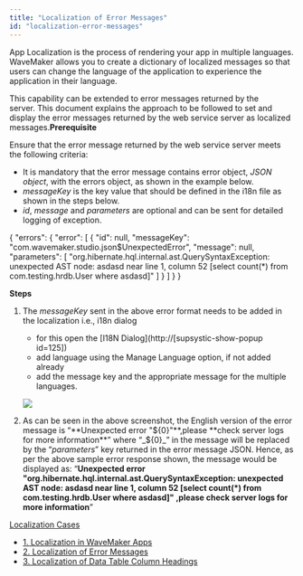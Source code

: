 ```yaml
---
title: "Localization of Error Messages"
id: "localization-error-messages"
---
```


App Localization is the process of rendering your app in multiple languages. WaveMaker allows you to create a dictionary of localized messages so that users can change the language of the application to experience the application in their language.

This capability can be extended to error messages returned by the server. This document explains the approach to be followed to set and display the error messages returned by the web service server as localized messages.**Prerequisite**

Ensure that the error message returned by the web service server meets the following criteria:

- It is mandatory that the error message contains error object, _JSON object_, with the errors object, as shown in the example below.
- _messageKey_ is the key value that should be defined in the i18n file as shown in the steps below.
- _id_, _message_ and _parameters_ are optional and can be sent for detailed logging of exception.

{
  "errors": {
    "error": \[
      {
        "id": null,
        "messageKey": "com.wavemaker.studio.json$UnexpectedError",
        "message": null,
        "parameters": \[
          "org.hibernate.hql.internal.ast.QuerySyntaxException: unexpected AST node: asdasd near line 1, column 52 \[select count(\*) from com.testing.hrdb.User where   asdasd\]"
        \]
      }
    \]
  }
}

**Steps**

1. The _messageKey_ sent in the above error format needs to be added in the localization i.e., i18n dialog
    
    - for this open the [I18N Dialog](http://[supsystic-show-popup id=125])
    - add language using the Manage Language option, if not added already
    - add the message key and the appropriate message for the multiple languages.
    
    [![](/learn/assets/locale_error_msg.png)](/learn/assets/locale_error_msg.png)
2. As can be seen in the above screenshot, the English version of the error message is “**Unexpected error "${0}"**,please **check server logs for more information**” where “_${0}_” in the message will be replaced by the “_parameters_” key returned in the error message JSON. Hence, as per the above sample error response shown, the message would be displayed as: “**Unexpected error "org.hibernate.hql.internal.ast.QuerySyntaxException: unexpected AST node: asdasd near line 1, column 52 \[select count(\*) from com.testing.hrdb.User where asdasd\]" ,please check server logs for more information**”

[Localization Cases](/learn/app-development/ui-design/use-cases-ui-design/)

- [1\. Localization in WaveMaker Apps](/learn/how-tos/localization-wavemaker-apps/)
- [2\. Localization of Error Messages](#)
- [3\. Localization of Data Table Column Headings](/learn/how-tos/localization-data-table-column-headings/)
